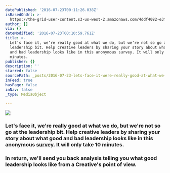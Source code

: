 ```yaml
---
datePublished: '2016-07-23T00:11:26.038Z'
isBasedOnUrl: >-
  https://the-grid-user-content.s3-us-west-2.amazonaws.com/4ddf4082-e3f5-4457-b1d6-bb9e0f7e712d.jpg
author: []
via: {}
dateModified: '2016-07-23T00:10:59.761Z'
title: >-
  Let’s face it, we’re really good at what we do, but we’re not so go at the
  leadership bit. Help creative leaders by sharing your story about what good
  and bad leadership looks like in this anonymous survey. It will only take 10
  minutes. 
publisher: {}
description: ''
starred: false
sourcePath: _posts/2016-07-23-lets-face-it-were-really-good-at-what-we-do-but-were-no.md
inFeed: true
hasPage: false
inNav: false
_type: MediaObject

---
```

![](https://the-grid-user-content.s3-us-west-2.amazonaws.com/4ddf4082-e3f5-4457-b1d6-bb9e0f7e712d.jpg)

### Let's face it, we're really good at what we do, but we're not so go at the leadership bit. Help creative leaders by sharing your story about what good and bad leadership looks like in this anonymous [survey][0]. It will only take 10 minutes. 

### In return, we'll send you back analysis telling you what good leadership looks like from a Creative's point of view. 

[0]: http://www.surveygizmo.com/s3/2940737/The-Open-Leadership-Project "The Open Leadership Project Survey"